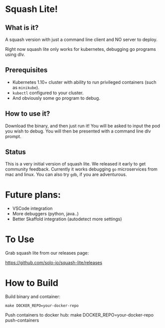 # Squash Lite!

## What is it?
A squash version with just a command line client and NO server to deploy.

Right now squash lite only works for kubernetes, debugging go programs using dlv.

## Prerequisites
- Kubernetes 1.10+ cluster with ability to run privileged containers (such as `minikube`).
- `kubectl` configured to your cluster.
- And obviously some go program to debug.

## How to use it?

Download the binary, and then just run it!
You will be asked to input the pod you wish to debug. You will then be presented with a command line dlv prompt.

## Status
This is a very initial version of squash lite. We released it early to get community feedback.
Currently it works debugging `go` microservices from mac and linux. 
You can also try `gdb`, if you are adventurous.

# Future plans:

- VSCode integration
- More debuggers (python, java..)
- Better Skaffold integration (autodetect more settings)

# To Use
Grab squash lite from our releases page:

https://github.com/solo-io/squash-lite/releases

# How to Build

Build binary and container:
```
make DOCKER_REPO=your-docker-repo
``` 

Push containers to docker hub:
make DOCKER_REPO=your-docker-repo push-containers